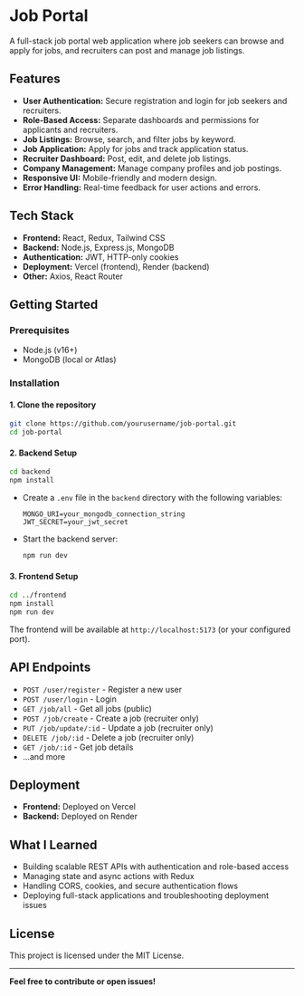 # Job Portal

A full-stack job portal web application where job seekers can browse and apply for jobs, and recruiters can post and manage job listings.

## Features

- **User Authentication:** Secure registration and login for job seekers and recruiters.
- **Role-Based Access:** Separate dashboards and permissions for applicants and recruiters.
- **Job Listings:** Browse, search, and filter jobs by keyword.
- **Job Application:** Apply for jobs and track application status.
- **Recruiter Dashboard:** Post, edit, and delete job listings.
- **Company Management:** Manage company profiles and job postings.
- **Responsive UI:** Mobile-friendly and modern design.
- **Error Handling:** Real-time feedback for user actions and errors.

## Tech Stack

- **Frontend:** React, Redux, Tailwind CSS
- **Backend:** Node.js, Express.js, MongoDB
- **Authentication:** JWT, HTTP-only cookies
- **Deployment:** Vercel (frontend), Render (backend)
- **Other:** Axios, React Router

## Getting Started

### Prerequisites

- Node.js (v16+)
- MongoDB (local or Atlas)

### Installation

#### 1. Clone the repository

```bash
git clone https://github.com/yourusername/job-portal.git
cd job-portal
```

#### 2. Backend Setup

```bash
cd backend
npm install
```

- Create a `.env` file in the `backend` directory with the following variables:

  ```
  MONGO_URI=your_mongodb_connection_string
  JWT_SECRET=your_jwt_secret
  ```

- Start the backend server:

  ```bash
  npm run dev
  ```

#### 3. Frontend Setup

```bash
cd ../frontend
npm install
npm run dev
```

The frontend will be available at `http://localhost:5173` (or your configured port).

## API Endpoints

- `POST /user/register` - Register a new user
- `POST /user/login` - Login
- `GET /job/all` - Get all jobs (public)
- `POST /job/create` - Create a job (recruiter only)
- `PUT /job/update/:id` - Update a job (recruiter only)
- `DELETE /job/:id` - Delete a job (recruiter only)
- `GET /job/:id` - Get job details
- ...and more

## Deployment

- **Frontend:** Deployed on Vercel
- **Backend:** Deployed on Render

## What I Learned

- Building scalable REST APIs with authentication and role-based access
- Managing state and async actions with Redux
- Handling CORS, cookies, and secure authentication flows
- Deploying full-stack applications and troubleshooting deployment issues

## License

This project is licensed under the MIT License.

---

**Feel free to contribute or open issues!**
